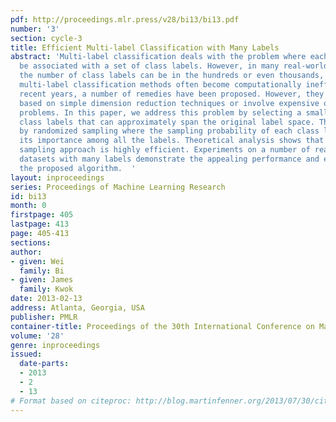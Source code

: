 ```yaml
---
pdf: http://proceedings.mlr.press/v28/bi13/bi13.pdf
number: '3'
section: cycle-3
title: Efficient Multi-label Classification with Many Labels
abstract: 'Multi-label classification deals with the problem where each instance can
  be associated with a set of class labels. However, in many real-world applications,
  the number of class labels can be in the hundreds or even thousands, and existing
  multi-label classification methods often become computationally inefficient. In
  recent years, a number of remedies have been proposed. However, they are either
  based on simple dimension reduction techniques or involve expensive optimization
  problems. In this paper, we address this problem by selecting a small subset of
  class labels that can approximately span the original label space. This is performed
  by randomized sampling where the sampling probability of each class label reflects
  its importance among all the labels. Theoretical analysis shows that this randomized
  sampling approach is highly efficient. Experiments on a number of real-world multi-label
  datasets with many labels demonstrate the appealing performance and efficiency of
  the proposed algorithm.  '
layout: inproceedings
series: Proceedings of Machine Learning Research
id: bi13
month: 0
firstpage: 405
lastpage: 413
page: 405-413
sections: 
author:
- given: Wei
  family: Bi
- given: James
  family: Kwok
date: 2013-02-13
address: Atlanta, Georgia, USA
publisher: PMLR
container-title: Proceedings of the 30th International Conference on Machine Learning
volume: '28'
genre: inproceedings
issued:
  date-parts:
  - 2013
  - 2
  - 13
# Format based on citeproc: http://blog.martinfenner.org/2013/07/30/citeproc-yaml-for-bibliographies/
---
```

